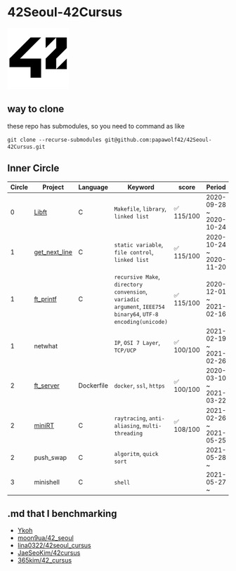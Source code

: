 # 42Seoul-42Cursus

<img src="./42_logo_black.svg" width=140p>

## way to clone

these repo has submodules, so you need to command as like

```shell
git clone --recurse-submodules git@github.com:papawolf42/42Seoul-42Cursus.git
```

## Inner Circle

| Circle | Project                                                      | Language   | Keyword                                                      | score     | Period                  |
| ------ | ------------------------------------------------------------ | ---------- | ------------------------------------------------------------ | --------- | ----------------------- |
| 0      | [Libft](https://github.com/papawolf42/Libft)                 | C          | `Makefile`, `library`, `linked list`                         | ✅ 115/100 | 2020-09-28 ~ 2020-10-24 |
| 1      | [get_next_line](https://github.com/papawolf42/get_next_line) | C          | `static variable`, `file control`, `linked list`             | ✅ 115/100 | 2020-10-24 ~ 2020-11-20 |
| 1      | [ft_printf](https://github.com/papawolf42/42Seoul-42Cursus/tree/master/01_ft_printf) | C          | `recursive Make`, `directory convension`, `variadic argument`, `IEEE754 binary64`, `UTF-8 encoding(unicode)` | ✅ 115/100 | 2020-12-01 ~ 2021-02-16 |
| 1      | netwhat                                                      |            | `IP`, `OSI 7 Layer`, `TCP/UCP`                               | ✅ 100/100 | 2021-02-19 ~ 2021-02-26 |
| 2      | [ft_server](https://github.com/papawolf42/42Seoul-42Cursus/tree/master/02_ft_server) | Dockerfile | `docker`, `ssl`, `https`                                     | ✅ 100/100 | 2020-03-10 ~ 2021-03-22 |
| 2      | [miniRT](https://github.com/papawolf42/42Seoul-42Cursus/tree/master/02_miniRT) | C          | `raytracing`, `anti-aliasing`, `multi-threading`             | ✅ 108/100 | 2021-02-26 ~ 2021-05-25 |
| 2      | push_swap                                                    | C          | `algoritm`, `quick sort`                                     |           | 2021-05-28 ~            |
| 3      | minishell                                                    | C          | `shell`                                                      |           | 2021-05-27 ~            |


## .md that I benchmarking

- [Ykoh](https://github.com/kohyounghwan/libft#Contents)
- [moon9ua/42_seoul](https://github.com/moon9ua/42_seoul)
- [lina0322/42seoul_cursus](https://github.com/lina0322/42seoul_cursus)
- [JaeSeoKim/42cursus](https://github.com/JaeSeoKim/42cursus)
- [365kim/42_cursus](https://github.com/365kim/42_cursus)

